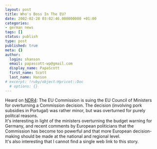 ```yaml
---
layout: post
title: Who's Boss In The EU?
date: 2002-02-28 03:02:46.000000000 +01:00
categories:
- german news
tags: []
status: publish
type: post
published: true
meta: {}
author:
  login: shanson
  email: papascott-wp@gmail.com
  display_name: PapaScott
  first_name: Scott
  last_name: Hanson
# excerpt: !ruby/object:Hpricot::Doc
  # options: {}
---
```

<p>Heard on <a href="http://www.ndr4.de">NDR4</a>: The EU Commission is suing the EU Council of Ministers for overturning a Commission decision. The decision (involving pork subsidies in Portugal) was rather minor, but was overturned for purely politcal reasons.<br />
It's interesting in light of the ministers overturning the budget warning for Germany, and recent comments by European politicians that the Commission has become too powerful and that more European decision-making should be made at the national and regional level.<br />
It's also interesting that I cannot find a single web link to this story.</p>
